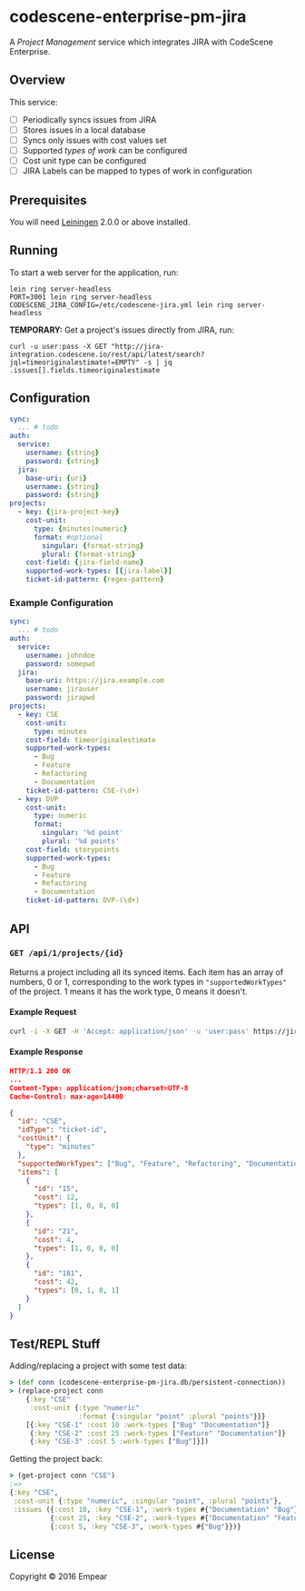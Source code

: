# codescene-enterprise-pm-jira

A *Project Management* service which integrates JIRA with CodeScene Enterprise.

## Overview

This service:

- [ ] Periodically syncs issues from JIRA
- [ ] Stores issues in a local database
- [ ] Syncs only issues with cost values set
- [ ] Supported *types of work* can be configured
- [ ] Cost unit type can be configured
- [ ] JIRA Labels can be mapped to types of work in configuration

## Prerequisites

You will need [Leiningen][] 2.0.0 or above installed.

[leiningen]: https://github.com/technomancy/leiningen

## Running

To start a web server for the application, run:

    lein ring server-headless
    PORT=3001 lein ring server-headless
    CODESCENE_JIRA_CONFIG=/etc/codescene-jira.yml lein ring server-headless

**TEMPORARY:** Get a project's issues directly from JIRA, run:

    curl -u user:pass -X GET "http://jira-integration.codescene.io/rest/api/latest/search?jql=timeoriginalestimate!=EMPTY" -s | jq .issues[].fields.timeoriginalestimate

## Configuration

```yaml
sync:
  ... # todo
auth:
  service:
    username: {string}
    password: {string}
  jira:
    base-uri: {uri}
    username: {string}
    password: {string}
projects:
  - key: {jira-project-key}
    cost-unit:
      type: {minutes|numeric}
      format: #optional
        singular: {format-string}
        plural: {format-string}
    cost-field: {jira-field-name}
    supported-work-types: [{jira-label}]
    ticket-id-pattern: {regex-pattern}
```

### Example Configuration

```yaml
sync:
  ... # todo
auth:
  service:
    username: johndoe
    password: somepwd
  jira:
    base-uri: https://jira.example.com
    username: jirauser
    password: jirapwd
projects:
  - key: CSE
    cost-unit:
      type: minutes
    cost-field: timeoriginalestimate
    supported-work-types:
      - Bug
      - Feature
      - Refactoring
      - Documentation
    ticket-id-pattern: CSE-(\d+)
  - key: DVP
    cost-unit:
      type: numeric
      format:
        singular: '%d point'
        plural: '%d points'
    cost-field: storypoints
    supported-work-types:
      - Bug
      - Feature
      - Refactoring
      - Documentation
    ticket-id-pattern: DVP-(\d+)
```

## API

### `GET /api/1/projects/{id}`

Returns a project including all its synced items. Each item has an array of
numbers, 0 or 1, corresponding to the work types in `"supportedWorkTypes"` of
the project. 1 means it has the work type, 0 means it doesn't.

#### Example Request

```bash
curl -i -X GET -H 'Accept: application/json' -u 'user:pass' https://jira-integration.codescene.io/api/1/projects/CSE
```

#### Example Response

```json
HTTP/1.1 200 OK
...
Content-Type: application/json;charset=UTF-8
Cache-Control: max-age=14400

{
  "id": "CSE",
  "idType": "ticket-id",
  "costUnit": {
    "type": "minutes"
  },
  "supportedWorkTypes": ["Bug", "Feature", "Refactoring", "Documentation"],
  "items": [
    {
      "id": "15",
      "cost": 12,
      "types": [1, 0, 0, 0]
    },
    {
      "id": "21",
      "cost": 4,
      "types": [1, 0, 0, 0]
    },
    {
      "id": "181",
      "cost": 42,
      "types": [0, 1, 0, 1]
    }
  ]
}
```

## Test/REPL Stuff

Adding/replacing a project with some test data:

``` clojure
> (def conn (codescene-enterprise-pm-jira.db/persistent-connection))
> (replace-project conn
    {:key "CSE"
     :cost-unit {:type "numeric"
                 :format {:singular "point" :plural "points"}}}
    [{:key "CSE-1" :cost 10 :work-types ["Bug" "Documentation"]}
     {:key "CSE-2" :cost 25 :work-types ["Feature" "Documentation"]}
     {:key "CSE-3" :cost 5 :work-types ["Bug"]}])
```

Getting the project back:

```clojure
> (get-project conn "CSE")
;=>
{:key "CSE",
 :cost-unit {:type "numeric", :singular "point", :plural "points"},
 :issues ({:cost 10, :key "CSE-1", :work-types #{"Documentation" "Bug"}}
          {:cost 25, :key "CSE-2", :work-types #{"Documentation" "Feature"}}
          {:cost 5, :key "CSE-3", :work-types #{"Bug"}})}
```

## License

Copyright © 2016 Empear
